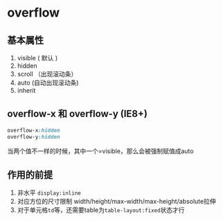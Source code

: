 # overflow

## 基本属性

1. visible ( 默认 )
2. hidden 
3. scroll （出现滚动条）
4. auto (自动出现滚动条)
5. inherit

## overflow-x 和 overflow-y (IE8+)
```css
overflow-x:hidden
overflow-y:hidden
```
当两个值不一样的时候，其中一个=visible，那么会被强制赋值成auto

## 作用的前提

1. 非水平 `display:inline`
2. 对应方位的尺寸限制 width/height/max-width/max-height/absolute拉伸
3. 对于单元格`td`等，还需要table为`table-layout:fixed`状态才行